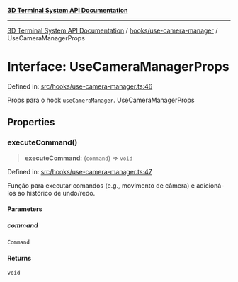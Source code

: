 [**3D Terminal System API Documentation**](../../../README.md)

***

[3D Terminal System API Documentation](../../../README.md) / [hooks/use-camera-manager](../README.md) / UseCameraManagerProps

# Interface: UseCameraManagerProps

Defined in: [src/hooks/use-camera-manager.ts:46](https://github.com/Dicommunitas/ThreeJS_Terminal_3D/blob/a3c5b1c59fdfa3d9f217f579fadf3e59d797e664/src/hooks/use-camera-manager.ts#L46)

Props para o hook `useCameraManager`.
 UseCameraManagerProps

## Properties

### executeCommand()

> **executeCommand**: (`command`) => `void`

Defined in: [src/hooks/use-camera-manager.ts:47](https://github.com/Dicommunitas/ThreeJS_Terminal_3D/blob/a3c5b1c59fdfa3d9f217f579fadf3e59d797e664/src/hooks/use-camera-manager.ts#L47)

Função para executar comandos (e.g., movimento de câmera)
                                                       e adicioná-los ao histórico de undo/redo.

#### Parameters

##### command

`Command`

#### Returns

`void`
